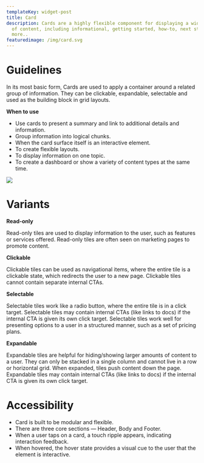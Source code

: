 ```yaml
---
templateKey: widget-post
title: Card
description: Cards are a highly flexible component for displaying a wide variety
  of content, including informational, getting started, how-to, next steps, and
  more..
featuredimage: /img/card.svg
---
```

# **Guidelines**

In its most basic form, Cards are used to apply a container around a related group of information. They can be clickable, expandable, selectable and used as the building block in grid layouts.

**When to use**

* Use cards to present a summary and link to additional details and information.
* Group information into logical chunks.
* When the card surface itself is an interactive element.
* To create flexible layouts.
* To display information on one topic.
* To create a dashboard or show a variety of content types at the same time.

![](/img/card.png)

# Variants

**Read-only**

Read-only tiles are used to display information to the user, such as features or services offered. Read-only tiles are often seen on marketing pages to promote content. 

**Clickable**

Clickable tiles can be used as navigational items, where the entire tile is a clickable state, which redirects the user to a new page. Clickable tiles cannot contain separate internal CTAs.

**Selectable**

Selectable tiles work like a radio button, where the entire tile is in a click target. Selectable tiles may contain internal CTAs (like links to docs) if the internal CTA is given its own click target. Selectable tiles work well for presenting options to a user in a structured manner, such as a set of pricing plans.

**Expandable**

Expandable tiles are helpful for hiding/showing larger amounts of content to a user. They can only be stacked in a single column and cannot live in a row or horizontal grid. When expanded, tiles push content down the page. Expandable tiles may contain internal CTAs (like links to docs) if the internal CTA is given its own click target.

# **Accessibility**

* Card is built to be modular and flexible.
* There are three core sections — Header, Body and Footer.
* When a user taps on a card, a touch ripple appears, indicating interaction feedback.
* When hovered, the hover state provides a visual cue to the user that the element is interactive.